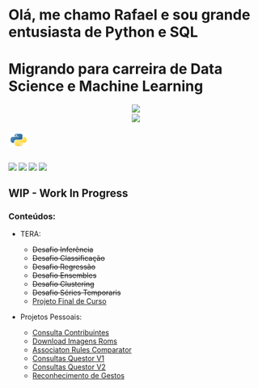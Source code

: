 # Olá, me chamo Rafael e sou grande entusiasta de Python e SQL
# Migrando para carreira de Data Science e Machine Learning
<div align="center">
  <a href="https://github.com/Rafael-T-Santos">
  <img height="160em" src="https://github-readme-stats.vercel.app/api?username=rafael-t-santos&show_icons=true&theme=algolia&include_all_commits=true&count_private=true"/>
</div>
<div align="center">
  <img height="160em" src="https://github-readme-stats.vercel.app/api/top-langs/?username=rafael-t-santos&layout=compact&langs_count=7&theme=algolia"/>
</div>
<div style="display: inline_block"><br>
  <img align="center" alt="Rafa-Python" height="30" width="40" src="https://raw.githubusercontent.com/devicons/devicon/master/icons/python/python-original.svg">
</div>
  
  ##
 
<div> 
  <a href="https://instagram.com/rafaeltoshiba" target="_blank"><img src="https://img.shields.io/badge/-Instagram-%23E4405F?style=for-the-badge&logo=instagram&logoColor=white" target="_blank"></a>
    <a href="https://www.linkedin.com/in/rafael-t-santos" target="_blank"><img src="https://img.shields.io/badge/-LinkedIn-%230077B5?style=for-the-badge&logo=linkedin&logoColor=white" target="_blank"></a> 
  <a href = "mailto:dev.rafaelsantos@outlook.com"><img src="https://img.shields.io/badge/Microsoft_Outlook-0078D4?style=for-the-badge&logo=microsoft-outlook&logoColor=white" target="_blank"></a>
  <a href="https://www.hackerrank.com/dev_rafaelsantos" target="_blank"><img src="https://img.shields.io/badge/-Hackerrank-2EC866?style=for-the-badge&logo=HackerRank&logoColor=white" target="_blank"></a> 

  ## WIP - Work In Progress
  
### Conteúdos:
  - TERA:
    - ~~Desafio Inferência~~
    - ~~Desafio Classificação~~
    - ~~Desafio Regressão~~
    - ~~Desafio Ensembles~~
    - ~~Desafio Clustering~~
    - ~~Desafio Séries Temporaris~~
    - [Projeto Final de Curso](https://github.com/Rafael-T-Santos/TERA-Recomendacao)
  
  - Projetos Pessoais:
    - [Consulta Contribuintes](https://github.com/Rafael-T-Santos/Consulta-Contribuintes)
    - [Download Imagens Roms](https://github.com/Rafael-T-Santos/request_imagens)
    - [Associaton Rules Comparator](https://github.com/Rafael-T-Santos/TERA-Association_Rules_Comparator)
    - [Consultas Questor V1](https://github.com/Rafael-T-Santos/Consultas-questor-old)
    - [Consultas Questor V2](https://github.com/Rafael-T-Santos/Consultas-questor)
    - [Reconhecimento de Gestos](https://github.com/Rafael-T-Santos/hand_recognization)
    
</div>
